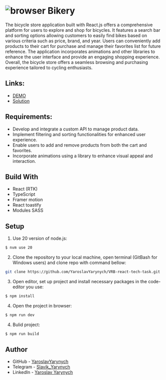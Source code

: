 # ![browser](https://github.com/YaroslavYarynych/Bike-shop/assets/63805271/749e5a9c-787c-47bb-a7d1-5d83cf9da9a2) Bikery

The bicycle store application built with React.js offers a comprehensive platform for users to explore and shop for bicycles. It features a search bar and sorting options allowing customers to easily find bikes based on various criteria such as price, brand, and year. Users can conveniently add products to their cart for purchase and manage their favorites list for future reference. The application incorporates animations and other libraries to enhance the user interface and provide an engaging shopping experience. Overall, the bicycle store offers a seamless browsing and purchasing experience tailored to cycling enthusiasts.

## Links:

- [DEMO](https://yaroslavyarynych.github.io/Bike-shop/)
- [Solution](https://github.com/YaroslavYarynych/Bike-shop.git)

## Requirements:

- Develop and integrate a custom API to manage product data.
- Implement filtering and sorting functionalities for enhanced user experience.
- Enable users to add and remove products from both the cart and favorites.
- Incorporate animations using a library to enhance visual appeal and interaction.

## Build With

- React (RTK)
- TypeScript
- Framer motion
- React toastify
- Modules SASS

## Setup

1. Use 20 version of node.js: <br>

```sh
$ nvm use 20
```

2. Clone the repository to your local machine, open terminal (GitBash for Windows users) and clone repo with command bellow:

```sh
git clone https://github.com/YaroslavYarynych/VRB-react-tech-task.git
```

3. Open editor, set up project and install necessary packages in the code-editor you use:

```sh
$ npm install
```

4. Open the project in browser:

```sh
$ npm run dev
```

4. Bulid project:

```sh
$ npm run build
```

## Author

- GitHub - [YaroslavYarynych](https://github.com/YaroslavYarynych)
- Telegram - [Slavik_Yarynych](https://t.me/Slavik_Yarynych)
- LinkedIn - [Yaroslav Yarynych](https://www.linkedin.com/in/yaroslav-yarynych-87856722a/)
